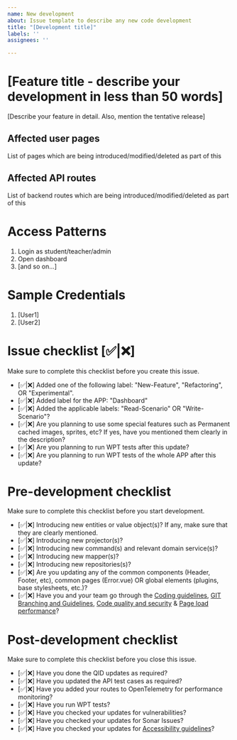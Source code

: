 ```yaml
---
name: New development
about: Issue template to describe any new code development
title: "[Development title]"
labels: ''
assignees: ''

---
```


# [Feature title - describe your development in less than 50 words]

[Describe your feature in detail. Also, mention the tentative release]

## Affected user pages

List of pages which are being introduced/modified/deleted as part of this

## Affected API routes

List of backend routes which are being introduced/modified/deleted as part of this

# Access Patterns

1. Login as student/teacher/admin
2. Open dashboard
3. [and so on...]

# Sample Credentials

1. [User1]
2. [User2]

# Issue checklist [✅|❌]

Make sure to complete this checklist before you create this issue.

* [✅|❌] Added one of the following label: "New-Feature", "Refactoring", OR "Experimental".
* [✅|❌] Added label for the APP: "Dashboard"
* [✅|❌] Added the applicable labels: "Read-Scenario" OR "Write-Scenario"?
* [✅|❌] Are you planning to use some special features such as Permanent cached images, sprites, etc? If yes, have you mentioned them clearly in the description?
* [✅|❌] Are you planning to run WPT tests after this update?
* [✅|❌] Are you planning to run WPT tests of the whole APP after this update?

# Pre-development checklist

Make sure to complete this checklist before you start development.

* [✅|❌] Introducing new entities or value object(s)? If any, make sure that they are clearly mentioned.
* [✅|❌] Introducing new projector(s)?
* [✅|❌] Introducing new command(s) and relevant domain service(s)?
* [✅|❌] Introducing new mapper(s)?
* [✅|❌] Introducing new repositories(s)?
* [✅|❌] Are you updating any of the common components (Header, Footer, etc), common pages (Error.vue) OR global elements (plugins, base stylesheets, etc.)?
* [✅|❌] Have you and your team go through the [Coding guidelines](https://github.com/comprodls/c1-2024/wiki/2.-Coding-Guidelines), [GIT Branching and Guidelines](https://github.com/comprodls/c1-2024/wiki/4.-GIT-Branching-and-Guidelines), [Code quality and security](https://github.com/comprodls/c1-2024/wiki/3.-Code-Quality-and-Security) & [Page load performance](https://github.com/comprodls/c1-2024/wiki/5.-Page-load-Performance)?

# Post-development checklist

Make sure to complete this checklist before you close this issue.

* [✅|❌] Have you done the QID updates as required?
* [✅|❌] Have you updated the API test cases as required?
* [✅|❌] Have you added your routes to OpenTelemetry for performance monitoring?
* [✅|❌] Have you run WPT tests?
* [✅|❌] Have you checked your updates for vulnerabilities?
* [✅|❌] Have you checked your updates for Sonar Issues?
* [✅|❌] Have you checked your updates for [Accessibility guidelines](https://github.com/comprodls/c1-2024/wiki/Minimal-Accessibility-Checklist)?
